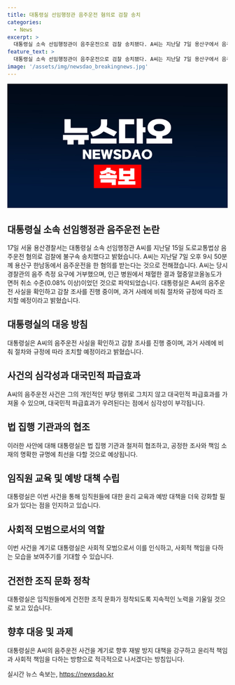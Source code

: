 ```yaml
---
title: 대통령실 선임행정관 음주운전 혐의로 검찰 송치
categories:
  - News
excerpt: >
  대통령실 소속 선임행정관이 음주운전으로 검찰 송치됐다. A씨는 지난달 7일 용산구에서 음주운전을 하다가 경찰관의 측정 요구를 거부했고, 혈중알코올농도가 면허 취소 수준이었다. 대통령실은 사실 확인 후 감찰 조사를 진행 중이며, 규정에 따라 적절한 조치를 취할 예정이다.
feature_text: >
  대통령실 소속 선임행정관이 음주운전으로 검찰 송치됐다. A씨는 지난달 7일 용산구에서 음주운전을 하다가 경찰관의 측정 요구를 거부했고, 혈중알코올농도가 면허 취소 수준이었다. 대통령실은 사실 확인 후 감찰 조사를 진행 중이며, 규정에 따라 적절한 조치를 취할 예정이다.
image: '/assets/img/newsdao_breakingnews.jpg'
---
```


<p><img src="/assets/img/newsdao_breakingnews.jpg" alt="implanttips 속보" /></p>

<h2 data-ke-size="size26">대통령실 소속 선임행정관 음주운전 논란</h2>

<p data-ke-size="size16">17일 서울 용산경찰서는 대통령실 소속 선임행정관 A씨를 지난달 15일 도로교통법상 음주운전 혐의로 검찰에 불구속 송치했다고 밝혔습니다. A씨는 지난달 7일 오후 9시 50분께 용산구 한남동에서 음주운전을 한 혐의를 받는다는 것으로 전해졌습니다. A씨는 당시 경찰관의 음주 측정 요구에 거부했으며, 인근 병원에서 채혈한 결과 혈중알코올농도가 면허 취소 수준(0.08% 이상)이었던 것으로 파악되었습니다. 대통령실은 A씨의 음주운전 사실을 확인하고 감찰 조사를 진행 중이며, 과거 사례에 비춰 절차와 규정에 따라 조치할 예정이라고 밝혔습니다.</p>

<h2 data-ke-size="size26">대통령실의 대응 방침</h2>

<p data-ke-size="size16">대통령실은 A씨의 음주운전 사실을 확인하고 감찰 조사를 진행 중이며, 과거 사례에 비춰 절차와 규정에 따라 조치할 예정이라고 밝혔습니다.</p>

<h2 data-ke-size="size26">사건의 심각성과 대국민적 파급효과</h2>

<p data-ke-size="size16">A씨의 음주운전 사건은 그의 개인적인 부당 행위로 그치지 않고 대국민적 파급효과를 가져올 수 있으며, 대국민적 파급효과가 우려된다는 점에서 심각성이 부각됩니다.</p>

<h2 data-ke-size="size26">법 집행 기관과의 협조</h2>

<p data-ke-size="size16">이러한 사안에 대해 대통령실은 법 집행 기관과 철저히 협조하고, 공정한 조사와 책임 소재의 명확한 규명에 최선을 다할 것으로 예상됩니다.</p>

<h2 data-ke-size="size26">임직원 교육 및 예방 대책 수립</h2>

<p data-ke-size="size16">대통령실은 이번 사건을 통해 임직원들에 대한 윤리 교육과 예방 대책을 더욱 강화할 필요가 있다는 점을 인지하고 있습니다.</p>

<h2 data-ke-size="size26">사회적 모범으로서의 역할</h2>

<p data-ke-size="size16">이번 사건을 계기로 대통령실은 사회적 모범으로서 이를 인식하고, 사회적 책임을 다하는 모습을 보여주기를 기대할 수 있습니다.</p>

<h2 data-ke-size="size26">건전한 조직 문화 정착</h2>

<p data-ke-size="size16">대통령실은 임직원들에게 건전한 조직 문화가 정착되도록 지속적인 노력을 기울일 것으로 보고 있습니다.</p>

<h2 data-ke-size="size26">향후 대응 및 과제</h2>

<p data-ke-size="size16">대통령실은 A씨의 음주운전 사건을 계기로 향후 재발 방지 대책을 강구하고 윤리적 책임과 사회적 책임을 다하는 방향으로 적극적으로 나서겠다는 방침입니다.</p>
실시간 뉴스 속보는, <a href="https://newsdao.kr" rel="dofollow">https://newsdao.kr</a>


